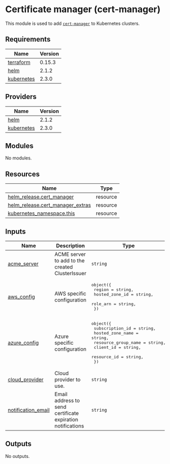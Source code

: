 # Certificate manager (cert-manager)

This module is used to add [`cert-manager`](https://github.com/jetstack/cert-manager) to Kubernetes clusters.

## Requirements

| Name | Version |
|------|---------|
| <a name="requirement_terraform"></a> [terraform](#requirement\_terraform) | 0.15.3 |
| <a name="requirement_helm"></a> [helm](#requirement\_helm) | 2.1.2 |
| <a name="requirement_kubernetes"></a> [kubernetes](#requirement\_kubernetes) | 2.3.0 |

## Providers

| Name | Version |
|------|---------|
| <a name="provider_helm"></a> [helm](#provider\_helm) | 2.1.2 |
| <a name="provider_kubernetes"></a> [kubernetes](#provider\_kubernetes) | 2.3.0 |

## Modules

No modules.

## Resources

| Name | Type |
|------|------|
| [helm_release.cert_manager](https://registry.terraform.io/providers/hashicorp/helm/2.1.2/docs/resources/release) | resource |
| [helm_release.cert_manager_extras](https://registry.terraform.io/providers/hashicorp/helm/2.1.2/docs/resources/release) | resource |
| [kubernetes_namespace.this](https://registry.terraform.io/providers/hashicorp/kubernetes/2.3.0/docs/resources/namespace) | resource |

## Inputs

| Name | Description | Type | Default | Required |
|------|-------------|------|---------|:--------:|
| <a name="input_acme_server"></a> [acme\_server](#input\_acme\_server) | ACME server to add to the created ClusterIssuer | `string` | `"https://acme-v02.api.letsencrypt.org/directory"` | no |
| <a name="input_aws_config"></a> [aws\_config](#input\_aws\_config) | AWS specific configuration | <pre>object({<br>    region         = string,<br>    hosted_zone_id = string,<br>    role_arn       = string,<br>  })</pre> | <pre>{<br>  "hosted_zone_id": "",<br>  "region": "",<br>  "role_arn": ""<br>}</pre> | no |
| <a name="input_azure_config"></a> [azure\_config](#input\_azure\_config) | Azure specific configuration | <pre>object({<br>    subscription_id     = string,<br>    hosted_zone_name    = string,<br>    resource_group_name = string,<br>    client_id           = string,<br>    resource_id         = string,<br>  })</pre> | <pre>{<br>  "client_id": "",<br>  "hosted_zone_name": "",<br>  "resource_group_name": "",<br>  "resource_id": "",<br>  "subscription_id": ""<br>}</pre> | no |
| <a name="input_cloud_provider"></a> [cloud\_provider](#input\_cloud\_provider) | Cloud provider to use. | `string` | n/a | yes |
| <a name="input_notification_email"></a> [notification\_email](#input\_notification\_email) | Email address to send certificate expiration notifications | `string` | n/a | yes |

## Outputs

No outputs.

